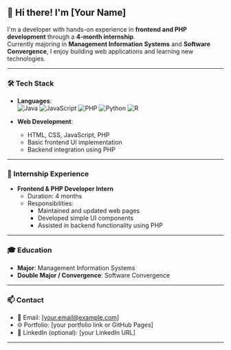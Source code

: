 ## 👋 Hi there! I'm [Your Name]

I'm a developer with hands-on experience in **frontend and PHP development** through a **4-month internship**.  
Currently majoring in **Management Information Systems** and **Software Convergence**, I enjoy building web applications and learning new technologies.

---

### 🛠️ Tech Stack

- **Languages**:  
  ![Java](https://img.shields.io/badge/Java-007396?style=flat-square&logo=java&logoColor=white)
  ![JavaScript](https://img.shields.io/badge/JavaScript-F7DF1E?style=flat-square&logo=javascript&logoColor=black)
  ![PHP](https://img.shields.io/badge/PHP-777BB4?style=flat-square&logo=php&logoColor=white)
  ![Python](https://img.shields.io/badge/Python-3776AB?style=flat-square&logo=python&logoColor=white)
  ![R](https://img.shields.io/badge/R-276DC3?style=flat-square&logo=r&logoColor=white)

- **Web Development**:
  - HTML, CSS, JavaScript, PHP
  - Basic frontend UI implementation
  - Backend integration using PHP

---

### 💼 Internship Experience

- **Frontend & PHP Developer Intern**  
  - Duration: 4 months  
  - Responsibilities:  
    - Maintained and updated web pages  
    - Developed simple UI components  
    - Assisted in backend functionality using PHP  

---

### 🎓 Education

- **Major**: Management Information Systems  
- **Double Major / Convergence**: Software Convergence  

---

### 📫 Contact

- 📧 Email: [your.email@example.com]  
- 🌐 Portfolio: [your portfolio link or GitHub Pages]  
- 🔗 LinkedIn (optional): [your LinkedIn URL]

---

<!-- Visitor badge (optional) -->
<!-- ![Visitor](https://komarev.com/ghpvc/?username=your-github-id&color=blue) -->

<!-- GitHub stats (optional) -->
<!-- 
![your-github-id's GitHub stats](https://github-readme-stats.vercel.app/api?username=your-github-id&show_icons=true&theme=default)
-->
